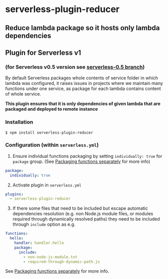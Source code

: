 # serverless-plugin-reducer
## Reduce lambda package so it hosts only lambda dependencies
## Plugin for Serverless v1
### (for Serverless v0.5 version see [serverless-0.5 branch](https://github.com/medikoo/serverless-plugin-reducer/tree/serverless-0.5))

By default Serverless packages whole contents of service folder in which lambda was configured, it raises issues in projects where we maintain many functions under one service, as package for each lambda contains content of whole service.

__This plugin ensures that it is only dependencies of given lambda that are packaged and deployed to remote instance__

### Installation

	$ npm install serverless-plugin-reducer

### Configuration (within `serverless.yml`)

1. Ensure individual functions packaging by setting `individually: true` for `package` group. (See [Packaging functions separately](https://serverless.com/framework/docs/providers/aws/guide/packaging/#packaging-functions-separately) for more info)

```yaml
package:
  individually: true
```

2. Activate plugin in `serverless.yml`

```yaml
plugins:
  - serverless-plugin-reducer
```

3. If there some files that need to be included but escape automatic dependencies resolution (e.g. non Node.js module files, or modules required through dynamically resolved paths) they need to be included through `include` option as e.g.

```yaml
functions:
  hello:
    handler: handler.hello
    package:
      include:
        - non-node-js-module.txt
        - required-through-dynamic-path.js
```

See [Packaging functions separately](https://serverless.com/framework/docs/providers/aws/guide/packaging/#packaging-functions-separately) for more info.
